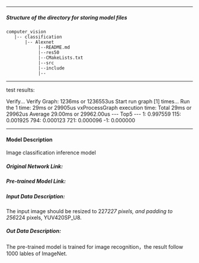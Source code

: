 *******************************************************************************
##### Structure of the directory for storing model files
```
computer_vision
   |-- classification   
       |-- Alexnet
            |--README.md            
            |--res50   
            |--CMakeLists.txt   
            |--src
            |--include
            |--
```
*******************************************************************************

  test results:

Verify...
Verify Graph: 1236ms or 1236553us
Start run graph [1] times...
Run the 1 time: 29ms or 29905us
vxProcessGraph execution time:
Total   29ms or 29962us
Average 29.00ms or 29962.00us
 --- Top5 ---
  1: 0.997559
115: 0.001925
794: 0.000123
721: 0.000096
 -1: 0.000000


*******************************************************************************
#### Model Description

Image classification inference model

##### Original Network Link:



##### Pre-trained Model Link:




##### Input Data Description:

The input image should be resized to 227*227 pixels, and padding to 256*224 pixels, YUV420SP_U8.

##### Out Data Description:

The pre-trained model is trained for image recognition，the result follow 1000 lables of ImageNet.

